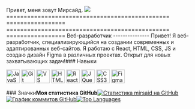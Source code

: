 Привет, меня зовут Мирсайд. ![](https://user-images.githubusercontent.com/18350557/176309783-0785949b-9127-417c-8b55-ab5a4333674e.gif) =============================================== ================= =============================================== ================= Веб-разработчик --------------- Привет! Я веб-разработчик, специализирующийся на создании современных и адаптированных веб-сайтов. Я работаю с React, HTML, CSS, JS и создаю дизайн Figma в различных проектах. Открыт для новых захватывающих задач!### Навыки 
<p align="left">
 <a href="https://developer.mozilla.org/en-US/docs/Web/JavaScript" target="_blank" rel="noreferrer"><img src="https://raw.githubusercontent.com/danielcranney/readme-generator/main/public/icons/skills/javascript-colored.svg" width="36" height="36" alt="JavaScript" /></a> <a href="https://git-scm.com/" target="_blank" rel="noreferrer"><img src="https://raw.githubusercontent.com/danielcranney/readme-generator/main/public/icons/skills/git-colored.svg" width="36" height="36" alt="Git" /></a> <a href="https://code.visualstudio.com/" target="_blank" rel="noreferrer"><img src="https://raw.githubusercontent.com/danielcranney/readme-generator/main/public/icons/skills/visualstudiocode.svg" width="36" height="36" alt="VS Code" /></a> <a href="https://developer.mozilla.org/en-US/docs/Glossary/HTML5" target="_blank" rel="noreferrer"><img src="https://raw.githubusercontent.com/danielcranney/readme-generator/main/public/icons/skills/html5-colored.svg" width="36" height="36" alt="HTML5" /></a> <a href="https://reactjs.org/" target="_blank" rel="noreferrer"><img src="https://raw.githubusercontent.com/danielcranney/readme-generator/main/public/icons/skills/react-colored.svg" width="36" height="36" alt="React" /></a> <a href="https://jquery.com/" target="_blank" rel="noreferrer"><img src="https://raw.githubusercontent.com/danielcranney/readme-generator/main/public/icons/skills/jquery-colored.svg" width="36" height="36" alt="JQuery" /></a> <a href="https://www.w3.org/TR/CSS/#css" target="_blank" rel="noreferrer"><img src="https://raw.githubusercontent.com/danielcranney/readme-generator/main/public/icons/skills/css3-colored.svg" width="36" height="36" alt="CSS3" /></a> <a href="https://www.figma.com/" target="_blank" rel="noreferrer"><img src="https://raw.githubusercontent.com/danielcranney/readme-generator/main/public/icons/skills/figma-colored.svg" width="36" height="36" alt="Figma" /></a> 
                    </p>
                    ### Значки<b>Моя статистика GitHub</b><a href="http://www.github.com/mirsaid"><img src="https://github-readme-stats.vercel.app/api?username=mirsaid&show_icons=true&hide=&count_private=true&title_color=22c55e&text_color=ffffff&icon_color=ffffff&bg_color=14532d&hide_border=true&show_icons=true" alt="Статистика mirsaid на GitHub" /></a><a href="http://www.github.com/mirsaid"><img src="https://github-readme-activity-graph.cyclic.app/graph?username=mirsaid&bg_color=7f1d1d&color=ffffff&line=ffffff&point=ffffff&area_color=7f1d1d&area=true&hide_border=true&custom_title=GitHub%20Commits%20Graph" alt="График коммитов GitHub" /></a><a href="https://github.com/" align="left"><img src="https://github-readme-stats.vercel.app/api/top-langs/?username=&langs_count=10&title_color=3382ed&text_color=ffffff&icon_color=ffffff&bg_color=14532d&hide_border=true&locale=en&custom_title=Top%20%Languages" alt="Top Languages" /></a>
